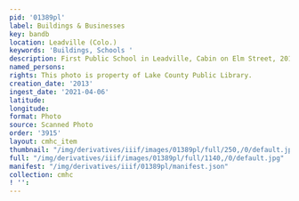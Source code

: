 ```yaml
---
pid: '01389pl'
label: Buildings & Businesses
key: bandb
location: Leadville (Colo.)
keywords: 'Buildings, Schools '
description: First Public School in Leadville, Cabin on Elm Street, 2013
named_persons: 
rights: This photo is property of Lake County Public Library.
creation_date: '2013'
ingest_date: '2021-04-06'
latitude: 
longitude: 
format: Photo
source: Scanned Photo
order: '3915'
layout: cmhc_item
thumbnail: "/img/derivatives/iiif/images/01389pl/full/250,/0/default.jpg"
full: "/img/derivatives/iiif/images/01389pl/full/1140,/0/default.jpg"
manifest: "/img/derivatives/iiif/01389pl/manifest.json"
collection: cmhc
! '': 
---
```

